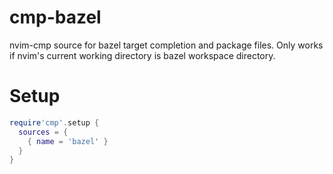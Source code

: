 # cmp-bazel

nvim-cmp source for bazel target completion and package files.
Only works if nvim's current working directory is bazel workspace directory.

# Setup

```lua
require'cmp'.setup {
  sources = {
    { name = 'bazel' }
  }
}
```


